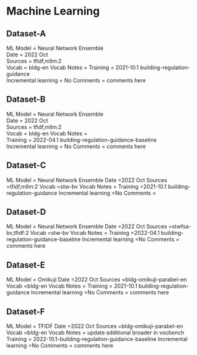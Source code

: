 # Machine Learning
## Dataset-A
ML Model = Neural Network Ensemble   
Date = 2022 Oct  
Sources = tfidf,mllm:2  
Vocab = bldg-en
Vocab Notes = 
Training = 2021-10.1 building-regulation-guidance  
Incremental learning = No
Comments = comments here
## Dataset-B
ML Model = Neural Network Ensemble   
Date = 2022 Oct  
Sources = tfidf,mllm:2  
Vocab = bldg-en
Vocab Notes =   
Training = 2022-04.1 building-regulation-guidance-baseline  
Incremental learning = No
Comments = comments here
## Dataset-C
ML Model = Neural Network Ensemble
Date =2022 Oct
Sources =tfidf,mllm:2
Vocab =stw-bv
Vocab Notes = 
Training =2021-10.1 building-regulation-guidance
Incremental learning =No
Comments = 
## Dataset-D
ML Model = Neural Network Ensemble
Date =2022 Oct
Sources =stwfsa-bv,tfidf:2
Vocab =stw-bv
Vocab Notes =
Training =2022-04.1 building-regulation-guidance-baseline
Incremental learning =No
Comments = comments here
## Dataset-E
ML Model = Omikuji
Date =2022 Oct
Sources =bldg-omikuji-parabel-en
Vocab =bldg-en
Vocab Notes = 
Training = 2021-10.1 building-regulation-guidance
Incremental learning =No
Comments = comments here
## Dataset-F
ML Model = TFIDF
Date =2022 Oct
Sources =bldg-omikuji-parabel-en
Vocab =bldg-en
Vocab Notes = update additional broader in vocbench
Training = 2022-10.1-building-regulation-guidance-baseline
Incremental learning =No
Comments = comments here